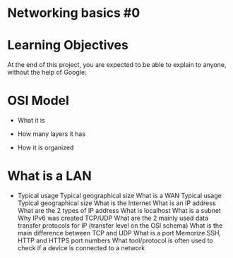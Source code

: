 # Networking basics #0

# Learning Objectives
At the end of this project, you are expected to be able to explain to anyone, without the help of Google:

# OSI Model

* What it is

* How many layers it has

* How it is organized

# What is a LAN

* Typical usage
Typical geographical size
What is a WAN
Typical usage
Typical geographical size
What is the Internet
What is an IP address
What are the 2 types of IP address
What is localhost
What is a subnet
Why IPv6 was created
TCP/UDP
What are the 2 mainly used data transfer protocols for IP (transfer level on the OSI schema)
What is the main difference between TCP and UDP
What is a port
Memorize SSH, HTTP and HTTPS port numbers
What tool/protocol is often used to check if a device is connected to a network
